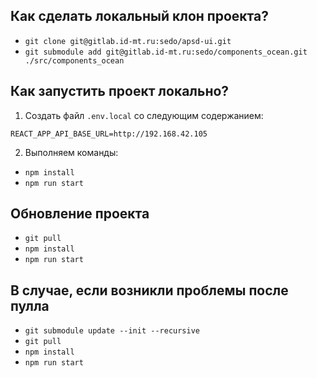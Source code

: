 ## Как сделать локальный клон проекта?
* `git clone git@gitlab.id-mt.ru:sedo/apsd-ui.git`
* `git submodule add git@gitlab.id-mt.ru:sedo/components_ocean.git ./src/components_ocean`


## Как запустить проект локально?
1. Создать файл `.env.local` со следующим содержанием:
```
REACT_APP_API_BASE_URL=http://192.168.42.105
```
2. Выполняем команды:
* `npm install`
* `npm run start`

## Обновление проекта
* `git pull`
* `npm install`
* `npm run start`

## В случае, если возникли проблемы после пулла
* `git submodule update --init --recursive`
* `git pull`
* `npm install`
* `npm run start`
